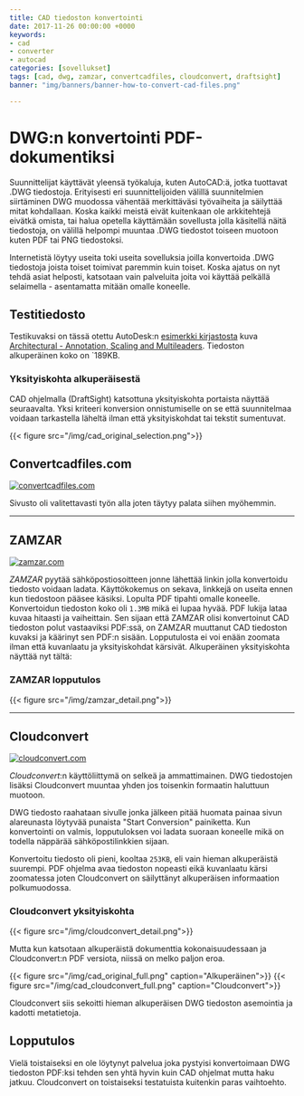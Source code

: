 ```yaml
---
title: CAD tiedoston konvertointi
date: 2017-11-26 00:00:00 +0000
keywords:
- cad
- converter
- autocad
categories: [sovellukset]
tags: [cad, dwg, zamzar, convertcadfiles, cloudconvert, draftsight]
banner: "img/banners/banner-how-to-convert-cad-files.png"

---
```

# DWG:n konvertointi PDF-dokumentiksi

Suunnittelijat käyttävät yleensä työkaluja, kuten AutoCAD:ä, jotka tuottavat .DWG tiedostoja. Erityisesti eri suunnittelijoiden välillä suunnitelmien siirtäminen DWG muodossa vähentää merkittäväsi työvaiheita ja säilyttää mitat kohdallaan. Koska kaikki meistä eivät kuitenkaan ole arkkitehtejä eivätkä omista, tai halua opetella käyttämään sovellusta jolla käsitellä näitä tiedostoja, on välillä helpompi muuntaa .DWG tiedostot toiseen muotoon kuten PDF tai PNG tiedostoksi.

Internetistä löytyy useita toki useita sovelluksia joilla konvertoida .DWG tiedostoja joista toiset toimivat paremmin kuin toiset. Koska ajatus on nyt tehdä asiat helposti, katsotaan vain palveluita joita voi käyttää pelkällä selaimella - asentamatta mitään omalle koneelle.

## Testitiedosto

Testikuvaksi on tässä otettu AutoDesk:n [esimerkki kirjastosta](https://knowledge.autodesk.com/support/autocad/downloads/caas/downloads/content/autocad-sample-files.html) kuva [Architectural - Annotation, Scaling and Multileaders](http://download.autodesk.com/us/samplefiles/acad/architectural_-_annotation_scaling_and_multileaders.dwg). Tiedoston alkuperäinen koko on `189KB. 

### Yksityiskohta alkuperäisestä

CAD ohjelmalla (DraftSight) katsottuna yksityiskohta portaista näyttää seuraavalta. Yksi kriteeri konversion onnistumiselle on se että suunnitelmaa voidaan tarkastella läheltä ilman että yksityiskohdat tai tekstit sumentuvat.

{{< figure src="/img/cad_original_selection.png">}}

## Convertcadfiles.com

[![convertcadfiles.com](https://res.cloudinary.com/rakentaminentekniikka/image/upload/c_scale,w_600/v1511678740/convertcadfiles-com_macbookgrey_front_tyrwme.png)](https://www.convertcadfiles.com/)

Sivusto oli valitettavasti työn alla joten täytyy palata siihen myöhemmin.

---

## ZAMZAR

[![zamzar.com](http://res.cloudinary.com/rakentaminentekniikka/image/upload/c_scale,w_600/v1511679202/zamzar-com_macbookgrey_front_kwp9ll.jpg)](https://www.zamzar.com/)

*ZAMZAR* pyytää sähköpostiosoitteen jonne lähettää linkin jolla konvertoidu tiedosto voidaan ladata. Käyttökokemus on sekava, linkkejä on useita ennen kun tiedostoon pääsee käsiksi. Lopulta PDF tipahti omalle koneelle. Konvertoidun tiedoston koko oli `1.3MB` mikä ei lupaa hyvää. PDF lukija lataa kuvaa hitaasti ja vaiheittain. Sen sijaan että ZAMZAR olisi konvertoinut CAD tiedoston polut vastaaviksi PDF:ssä, on ZAMZAR muuttanut CAD tiedoston kuvaksi ja käärinyt sen PDF:n sisään. Lopputulosta ei voi enään zoomata ilman että kuvanlaatu ja yksityiskohdat kärsivät. Alkuperäinen yksityiskohta näyttää nyt tältä:

### ZAMZAR lopputulos
{{< figure src="/img/zamzar_detail.png">}}

---

## Cloudconvert

[![cloudconvert.com](/img/cloudconvert_site_macbook.png)](https://www.couldconvert.com/)

*Cloudconvert*:n käyttöliittymä on selkeä ja ammattimainen. DWG tiedostojen lisäksi Cloudconvert muuntaa yhden jos toisenkin formaatin haluttuun muotoon.

DWG tiedosto raahataan sivulle jonka jälkeen pitää huomata painaa sivun alareunasta löytyvää punaista "Start Conversion" painiketta. Kun konvertointi on valmis, lopputuloksen voi ladata suoraan koneelle mikä on todella näppärää sähköpostilinkkien sijaan. 

Konvertoitu tiedosto oli pieni, kooltaa `253KB`, eli vain hieman alkuperäistä suurempi. PDF ohjelma avaa tiedoston nopeasti eikä kuvanlaatu kärsi zoomatessa joten Cloudconvert on säilyttänyt alkuperäisen informaation polkumuodossa.

### Cloudconvert yksityiskohta
{{< figure src="/img/cloudconvert_detail.png">}}

Mutta kun katsotaan alkuperäistä dokumenttia kokonaisuudessaan ja Cloudconvert:n PDF versiota, niissä on melko paljon eroa.

{{< figure src="/img/cad_original_full.png" caption="Alkuperäinen">}}
{{< figure src="/img/cad_cloudconvert_full.png" caption="Cloudconvert">}}

Cloudconvert siis sekoitti hieman alkuperäisen DWG tiedoston asemointia ja kadotti metatietoja.


## Lopputulos

Vielä toistaiseksi en ole löytynyt palvelua joka pystyisi konvertoimaan DWG tiedoston PDF:ksi tehden sen yhtä hyvin kuin CAD ohjelmat mutta haku jatkuu. Cloudconvert on toistaiseksi testatuista kuitenkin paras vaihtoehto.




